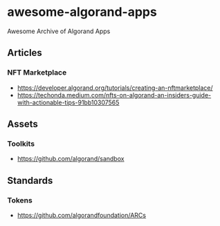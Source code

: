 # awesome-algorand-apps
Awesome Archive of Algorand Apps

## Articles

### NFT Marketplace
- https://developer.algorand.org/tutorials/creating-an-nftmarketplace/
- https://techonda.medium.com/nfts-on-algorand-an-insiders-guide-with-actionable-tips-91bb10307565

## Assets

### Toolkits
- https://github.com/algorand/sandbox

## Standards

### Tokens
- https://github.com/algorandfoundation/ARCs

